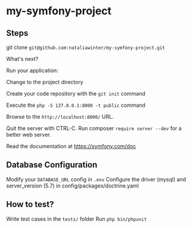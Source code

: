 # my-symfony-project

## Steps

git clone `git@github.com:nataliawinter/my-symfony-project.git`

What's next?

Run your application:

Change to the project directory

Create your code repository with the `git init` command

Execute the `php -S 127.0.0.1:8000 -t public` command

Browse to the `http://localhost:8000/` URL.

Quit the server with CTRL-C. Run composer `require server --dev` for a better web server.

Read the documentation at https://symfony.com/doc

## Database Configuration
Modify your `DATABASE_URL` config in `.env`
Configure the driver (mysql) and server_version (5.7) in config/packages/doctrine.yaml

## How to test?
Write test cases in the `tests/` folder
Run `php bin/phpunit`